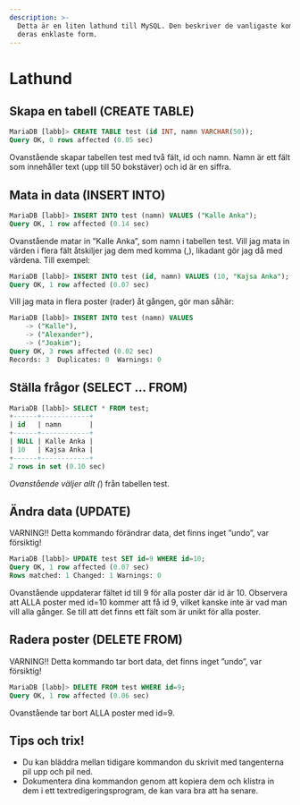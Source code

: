 ```yaml
---
description: >-
  Detta är en liten lathund till MySQL. Den beskriver de vanligaste kommandona i
  deras enklaste form.
---
```


# Lathund

## Skapa en tabell \(CREATE TABLE\) 

```sql
MariaDB [labb]> CREATE TABLE test (id INT, namn VARCHAR(50)); 
Query OK, 0 rows affected (0.05 sec) 
```

Ovanstående skapar tabellen test med två fält, id och namn. Namn är ett fält som innehåller text \(upp till 50 bokstäver\) och id är en siffra.

## Mata in data \(INSERT INTO\)

```sql
MariaDB [labb]> INSERT INTO test (namn) VALUES ("Kalle Anka"); 
Query OK, 1 row affected (0.14 sec) 
```

Ovanstående matar in ”Kalle Anka”, som namn i tabellen test. Vill jag mata in värden i flera fält åtskiljer jag dem med komma \(,\), likadant gör jag då med värdena. Till exempel:

```sql
MariaDB [labb]> INSERT INTO test (id, namn) VALUES (10, "Kajsa Anka"); 
Query OK, 1 row affected (0.07 sec) 
```

Vill jag mata in flera poster \(rader\) åt gången, gör man såhär:

```sql
MariaDB [labb]> INSERT INTO test (namn) VALUES          
    -> ("Kalle"),
    -> ("Alexander"),
    -> ("Joakim");
Query OK, 3 rows affected (0.02 sec)
Records: 3  Duplicates: 0  Warnings: 0
```

## Ställa frågor \(SELECT ... FROM\) 

```sql
MariaDB [labb]> SELECT * FROM test; 
+------+------------+ 
| id   | namn       | 
+------+------------+ 
| NULL | Kalle Anka | 
| 10   | Kajsa Anka | 
+------+------------+ 
2 rows in set (0.10 sec) 
```

_Ovanstående väljer allt \(_\) från tabellen test. 

## Ändra data \(UPDATE\) 

VARNING!! Detta kommando förändrar data, det finns inget ”undo”, var försiktig! 

```sql
MariaDB [labb]> UPDATE test SET id=9 WHERE id=10; 
Query OK, 1 row affected (0.07 sec) 
Rows matched: 1 Changed: 1 Warnings: 0 
```

Ovanstående uppdaterar fältet id till 9 för alla poster där id är 10. Observera att ALLA poster med id=10 kommer att få id 9, vilket kanske inte är vad man vill alla gånger. Se till att det finns ett fält som är unikt för alla poster.

## Radera poster \(DELETE FROM\) 

VARNING!! Detta kommando tar bort data, det finns inget ”undo”, var försiktig! 

```sql
MariaDB [labb]> DELETE FROM test WHERE id=9; 
Query OK, 1 row affected (0.06 sec)
```

Ovanstående tar bort ALLA poster med id=9.

## Tips och trix! 

* Du kan bläddra mellan tidigare kommandon du skrivit med tangenterna pil upp och pil ned.
* Dokumentera dina kommandon genom att kopiera dem och klistra in dem i ett textredigeringsprogram, de kan vara bra att ha senare.

